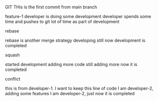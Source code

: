 GIT
THis is the first commit from main branch

feature-1
developer is doing some development
developer spends some time and pushes to git lot of time as part of development

rebase

rebase is another merge strategy
developing still
now development is completed

squash

started development
adding more code
still adding more
now it is completed

conflict

this is from developer-1. I want to keep this line of code
I am developer-2, adding some features
I am developer-2, just now it is completed